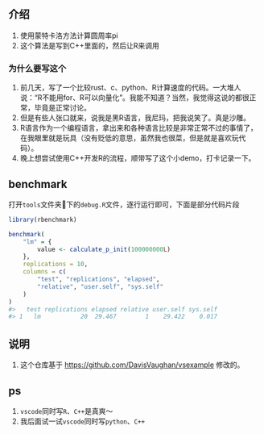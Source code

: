 ## 介绍
1. 使用蒙特卡洛方法计算圆周率pi
2. 这个算法是写到C++里面的，然后让R来调用

### 为什么要写这个
1. 前几天，写了一个比较rust、c、python、R计算速度的代码。一大堆人说：“R不能用for、R可以向量化”。我能不知道？当然，我觉得这说的都很正常，毕竟是正常讨论。
2. 但是有些人张口就来，说我是黑R语言，我尼玛，把我说笑了。真是沙雕。
3. R语言作为一个编程语言，拿出来和各种语言比较是非常正常不过的事情了，在我眼里就是玩具（没有贬低的意思，虽然我也很菜，但是就是喜欢玩代码）。
4. 晚上想尝试使用C++开发R的流程，顺带写了这个小demo，打卡记录一下。




## benchmark

打开`tools`文件夹📁下的`debug.R`文件，逐行运行即可，下面是部分代码片段

```R
library(rbenchmark)

benchmark(
    "lm" = {
        value <- calculate_p_init(100000000L)
    },
    replications = 10,
    columns = c(
        "test", "replications", "elapsed",
        "relative", "user.self", "sys.self"
    )
)
#>   test replications elapsed relative user.self sys.self
#> 1   lm           20  29.467        1    29.422    0.017
```



## 说明
1. 这个仓库基于 https://github.com/DavisVaughan/vsexample 修改的。

## ps
1. `vscode`同时写`R`、`C++`是真爽～
2. 我后面试一试`vscode`同时写`python`、`C++`
